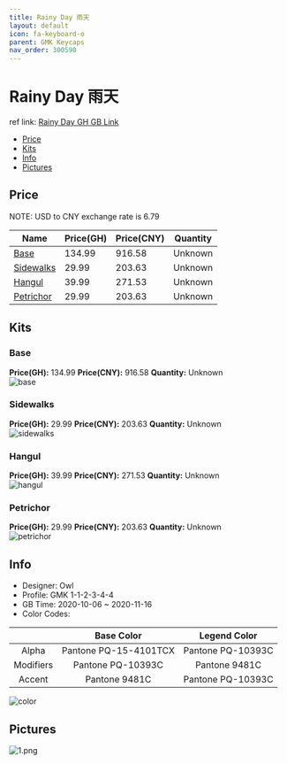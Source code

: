 ```yaml
---
title: Rainy Day 雨天
layout: default
icon: fa-keyboard-o
parent: GMK Keycaps
nav_order: 300590
---
```


# Rainy Day 雨天

ref link: [Rainy Day GH GB Link](https://geekhack.org/index.php?topic=108957.0)  
* [Price](#price)  
* [Kits](#kits)  
* [Info](#info)  
* [Pictures](#pictures)  


## Price  

NOTE: USD to CNY exchange rate is 6.79

| Name          | Price(GH)    |  Price(CNY) | Quantity |
| ------------- | ------------ |  ---------- | -------- |
|[Base](#base)|134.99|916.58|Unknown|
|[Sidewalks](#sidewalks)|29.99|203.63|Unknown|
|[Hangul](#hangul)|39.99|271.53|Unknown|
|[Petrichor](#petrichor)|29.99|203.63|Unknown|


## Kits  
### Base  
**Price(GH):** 134.99    **Price(CNY):** 916.58    **Quantity:** Unknown  
<img src="{{ 'assets/images/gmk-keycaps/rainyday/kits_pics/base.png' | relative_url }}" alt="base" class="image featured">

### Sidewalks  
**Price(GH):** 29.99    **Price(CNY):** 203.63    **Quantity:** Unknown  
<img src="{{ 'assets/images/gmk-keycaps/rainyday/kits_pics/sidewalks.png' | relative_url }}" alt="sidewalks" class="image featured">

### Hangul  
**Price(GH):** 39.99    **Price(CNY):** 271.53    **Quantity:** Unknown  
<img src="{{ 'assets/images/gmk-keycaps/rainyday/kits_pics/hangul.png' | relative_url }}" alt="hangul" class="image featured">

### Petrichor  
**Price(GH):** 29.99    **Price(CNY):** 203.63    **Quantity:** Unknown  
<img src="{{ 'assets/images/gmk-keycaps/rainyday/kits_pics/petrichor.png' | relative_url }}" alt="petrichor" class="image featured">


## Info  
* Designer: Owl  
* Profile: GMK 1-1-2-3-4-4  
* GB Time: 2020-10-06 ~ 2020-11-16  
* Color Codes:  

| |Base Color     | Legend Color
| :-------------: | :-------------: | :------------:
|Alpha|Pantone PQ-15-4101TCX|Pantone PQ-10393C
|Modifiers|Pantone PQ-10393C|Pantone 9481C
|Accent|Pantone 9481C|Pantone PQ-10393C

<img src="{{ 'assets/images/gmk-keycaps/rainyday/color.jpg' | relative_url }}" alt="color" class="image featured">


## Pictures  
<img src="{{ 'assets/images/gmk-keycaps/rainyday/rendering_pics/1.png' | relative_url }}" alt="1.png" class="image featured">
